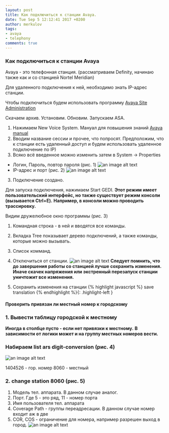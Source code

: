 ```yaml
---
layout: post
title: Как подключиться к станции Avaya.
date: Tue Sep 5 12:12:41 2017 +0200
author: merkulov
tags:
- avaya 
- telephony
comments: true
---
```

### Как подключиться к станции Avaya

Avaya - это телефонная станция. (рассматриваем Definity, начинаю также как и со станцией Nortel Meridian)

Для удаленного подключения к ней, необходимо знать IP-адрес станции. 

Чтобы подключиться будем использовать программу [Avaya Site Administration](https://yadi.sk/d/cAzxZm0r3McHxb)

Скачаем архив. Установим. Обновим. Запускаем ASA. 

1. Нажимаем New Voice System. Мануал для повышения знаний [Avaya manual](https://yadi.sk/i/xBx0kNpO3McHfE)
2. Вводим название сессии и прочее, что попросят. 
Предположим, что к станции есть удаленный доступ и будем использовать удаленное подключение по IP)
3. Всяко всё введенное можно изменить затем в System -> Properties
  - Логин, Пароль, повтор пароля (рис. 1)
  ![an image alt text](http://lepotuli.ru/merkulov/images/5image1.jpg "рис. 1")
  - IP-адрес и порт (рис. 2)
  ![an image alt text](http://lepotuli.ru/merkulov/images/5image2.jpg "рис. 2")
3. Подключение создано.

Для запуска подключения, нажимаем Start GEDI. 
**Этот режим имеет пользовательский интерфейс, но также существует режим консоли (вызывается Ctrl+E).** 
**Например, в консоли можно проводить трассировку.**

Видим дружелюбное окно программы  (рис. 3)
1. Командная строка - в ней и вводятся все команды.
2. Вкладка Tree показывает дерево подключений, а также команды, которые можно вызывать.
3. Список комманд.
4. Отключиться от станции.
![an image alt text](http://lepotuli.ru/merkulov/images/5image3.jpg "рис. 3")
**Следует помнить, что до завершения работы со станцией лучше сохранить изменения.** 
**Иначе скачек напряжения или экстренный перезапуск станции уничтожит все изменения.**

1. Сохранить изменения на станции
{% highlight javascript %}
save translation
{% endhighlight %}{: .highlight-left }

#### Проверить привязан ли местный номер к городскому
### 1. Вывести таблицу городской к местному 
**Иногда в столбце пусто - если нет привязки к местному.**
**В зависимости от логики может и на группу местных номеров вести.** 
### Набираем __list ars digit-conversion__ (рис. 4)
![an image alt text](http://lepotuli.ru/merkulov/images/5image4.jpg "рис. 4")

1404526 - гор. номер
8060 - местный

### 2. __change station 8060__ (рис. 5)
1. Модель тел. аппарата. В данном случае аналог.
2. Порт. Где 5 - это ряд, 11 - номер порта
3. Имя пользователя тел. аппарата
4. Coverage Path - группы переадресации. В данном случае номер входит аж в две
5. COR, COS - ограничение для номера, например разрешен выход в город.
![an image alt text](http://lepotuli.ru/merkulov/images/5image5.jpg "рис. 5")

